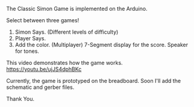 The Classic Simon Game is implemented on the Arduino.

Select between three games!
  1. Simon Says. (Different levels of difficulty)
  2. Player Says.
  3. Add the color. (Multiplayer)
7-Segment display for the score.
Speaker for tones.

This video demonstrates how the game works. https://youtu.be/ujJS4dphBKc

Currently, the game is prototyped on the breadboard.
Soon I'll add the schematic and gerber files.

Thank You.
